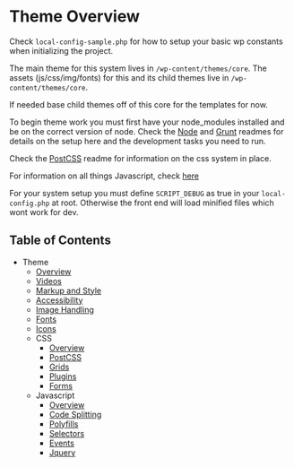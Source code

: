 # Theme Overview

Check `local-config-sample.php` for how to setup your basic wp constants when initializing the project.

The main theme for this system lives in `/wp-content/themes/core`.
The assets (js/css/img/fonts) for this and its child themes live in `/wp-content/themes/core`. 

If needed base child themes off of this core for the templates for now. 

To begin theme work you must first have your node_modules installed and be on the correct version of node. Check the [Node](/docs/guides/node.md) and [Grunt](/docs/theme/grunt.md) readmes for details on the setup here and the development tasks you need to run.

Check the [PostCSS](/docs/theme/css/postcss.md) readme for information on the css system in place.

For information on all things Javascript, check [here](/docs/theme/js/javascript.md)

For your system setup you must define `SCRIPT_DEBUG` as true in your `local-config.php` at root. Otherwise the front end will load minified files which wont work for dev.

## Table of Contents

* Theme
  * [Overview](/docs/theme/README.md)
  * [Videos](/docs/theme/videos.md)
  * [Markup and Style](/docs/theme/markup-and-style.md)
  * [Accessibility](/docs/theme/accessbility.md)
  * [Image Handling](/docs/theme/images.md)
  * [Fonts](/docs/theme/fonts.md)
  * [Icons](/docs/theme/icons.md)
  * CSS
    * [Overview](/docs/theme/css/README.md)
    * [PostCSS](/docs/theme/css/postcss.md)
    * [Grids](/docs/theme/css/grids.md)
    * [Plugins](/docs/theme/css/plugins.md)
    * [Forms](/docs/theme/css/forms.md)
  * Javascript
    * [Overview](/docs/theme/js/README.md)
    * [Code Splitting](/docs/theme/js/code-splitting.md)
    * [Polyfills](/docs/theme/js/polyfills.md)
    * [Selectors](/docs/theme/js/selectors.md)
    * [Events](/docs/theme/js/events.md)
    * [Jquery](/docs/theme/js/jquery.md)
